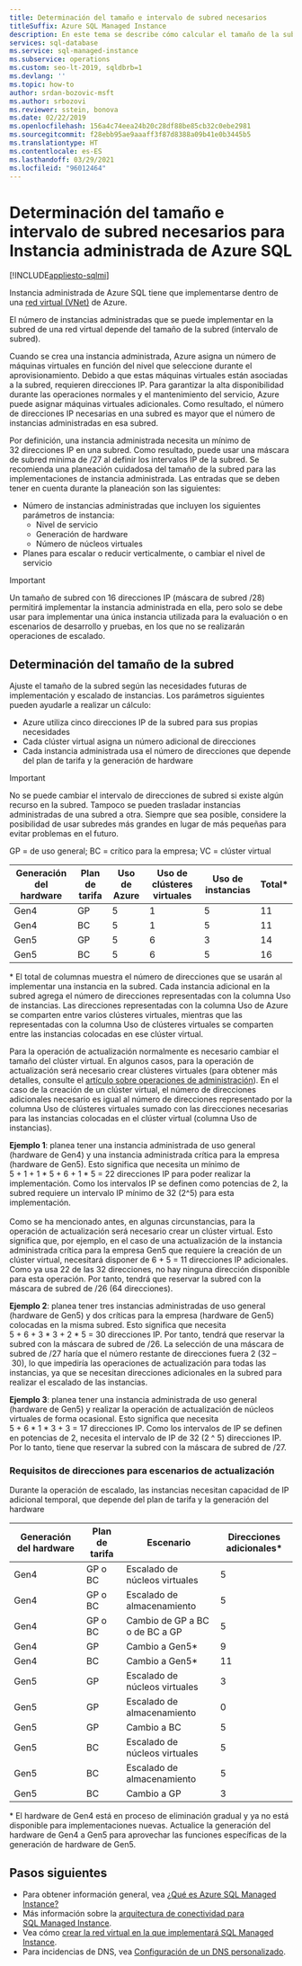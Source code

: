 ```yaml
---
title: Determinación del tamaño e intervalo de subred necesarios
titleSuffix: Azure SQL Managed Instance
description: En este tema se describe cómo calcular el tamaño de la subred en la que se implementará Azure SQL Managed Instance.
services: sql-database
ms.service: sql-managed-instance
ms.subservice: operations
ms.custom: seo-lt-2019, sqldbrb=1
ms.devlang: ''
ms.topic: how-to
author: srdan-bozovic-msft
ms.author: srbozovi
ms.reviewer: sstein, bonova
ms.date: 02/22/2019
ms.openlocfilehash: 156a4c74eea24b20c28df88be85cb32c0ebe2981
ms.sourcegitcommit: f28ebb95ae9aaaff3f87d8388a09b41e0b3445b5
ms.translationtype: HT
ms.contentlocale: es-ES
ms.lasthandoff: 03/29/2021
ms.locfileid: "96012464"
---
```

# <a name="determine-required-subnet-size--range-for-azure-sql-managed-instance"></a>Determinación del tamaño e intervalo de subred necesarios para Instancia administrada de Azure SQL
[!INCLUDE[appliesto-sqlmi](../includes/appliesto-sqlmi.md)]

Instancia administrada de Azure SQL tiene que implementarse dentro de una [red virtual (VNet)](../../virtual-network/virtual-networks-overview.md) de Azure.

El número de instancias administradas que se puede implementar en la subred de una red virtual depende del tamaño de la subred (intervalo de subred).

Cuando se crea una instancia administrada, Azure asigna un número de máquinas virtuales en función del nivel que seleccione durante el aprovisionamiento. Debido a que estas máquinas virtuales están asociadas a la subred, requieren direcciones IP. Para garantizar la alta disponibilidad durante las operaciones normales y el mantenimiento del servicio, Azure puede asignar máquinas virtuales adicionales. Como resultado, el número de direcciones IP necesarias en una subred es mayor que el número de instancias administradas en esa subred.

Por definición, una instancia administrada necesita un mínimo de 32 direcciones IP en una subred. Como resultado, puede usar una máscara de subred mínima de /27 al definir los intervalos IP de la subred. Se recomienda una planeación cuidadosa del tamaño de la subred para las implementaciones de instancia administrada. Las entradas que se deben tener en cuenta durante la planeación son las siguientes:

- Número de instancias administradas que incluyen los siguientes parámetros de instancia:
  - Nivel de servicio
  - Generación de hardware
  - Número de núcleos virtuales
- Planes para escalar o reducir verticalmente, o cambiar el nivel de servicio

> [!IMPORTANT]
> Un tamaño de subred con 16 direcciones IP (máscara de subred /28) permitirá implementar la instancia administrada en ella, pero solo se debe usar para implementar una única instancia utilizada para la evaluación o en escenarios de desarrollo y pruebas, en los que no se realizarán operaciones de escalado.

## <a name="determine-subnet-size"></a>Determinación del tamaño de la subred

Ajuste el tamaño de la subred según las necesidades futuras de implementación y escalado de instancias. Los parámetros siguientes pueden ayudarle a realizar un cálculo:

- Azure utiliza cinco direcciones IP de la subred para sus propias necesidades
- Cada clúster virtual asigna un número adicional de direcciones 
- Cada instancia administrada usa el número de direcciones que depende del plan de tarifa y la generación de hardware

> [!IMPORTANT]
> No se puede cambiar el intervalo de direcciones de subred si existe algún recurso en la subred. Tampoco se pueden trasladar instancias administradas de una subred a otra. Siempre que sea posible, considere la posibilidad de usar subredes más grandes en lugar de más pequeñas para evitar problemas en el futuro.

GP = de uso general; BC = crítico para la empresa; VC = clúster virtual

| **Generación del hardware** | **Plan de tarifa** | **Uso de Azure** | **Uso de clústeres virtuales** | **Uso de instancias** | **Total*** |
| --- | --- | --- | --- | --- | --- |
| Gen4 | GP | 5 | 1 | 5 | 11 |
| Gen4 | BC | 5 | 1 | 5 | 11 |
| Gen5 | GP | 5 | 6 | 3 | 14 |
| Gen5 | BC | 5 | 6 | 5 | 16 |

  \* El total de columnas muestra el número de direcciones que se usarán al implementar una instancia en la subred. Cada instancia adicional en la subred agrega el número de direcciones representadas con la columna Uso de instancias. Las direcciones representadas con la columna Uso de Azure se comparten entre varios clústeres virtuales, mientras que las representadas con la columna Uso de clústeres virtuales se comparten entre las instancias colocadas en ese clúster virtual.

Para la operación de actualización normalmente es necesario cambiar el tamaño del clúster virtual. En algunos casos, para la operación de actualización será necesario crear clústeres virtuales (para obtener más detalles, consulte el [artículo sobre operaciones de administración](sql-managed-instance-paas-overview.md#management-operations)). En el caso de la creación de un clúster virtual, el número de direcciones adicionales necesario es igual al número de direcciones representado por la columna Uso de clústeres virtuales sumado con las direcciones necesarias para las instancias colocadas en el clúster virtual (columna Uso de instancias).

**Ejemplo 1**: planea tener una instancia administrada de uso general (hardware de Gen4) y una instancia administrada crítica para la empresa (hardware de Gen5). Esto significa que necesita un mínimo de 5 + 1 + 1 * 5 + 6 + 1 * 5 = 22 direcciones IP para poder realizar la implementación. Como los intervalos IP se definen como potencias de 2, la subred requiere un intervalo IP mínimo de 32 (2^5) para esta implementación.<br><br>
Como se ha mencionado antes, en algunas circunstancias, para la operación de actualización será necesario crear un clúster virtual. Esto significa que, por ejemplo, en el caso de una actualización de la instancia administrada crítica para la empresa Gen5 que requiere la creación de un clúster virtual, necesitará disponer de 6 + 5 = 11 direcciones IP adicionales. Como ya usa 22 de las 32 direcciones, no hay ninguna dirección disponible para esta operación. Por tanto, tendrá que reservar la subred con la máscara de subred de /26 (64 direcciones).

**Ejemplo 2**: planea tener tres instancias administradas de uso general (hardware de Gen5) y dos críticas para la empresa (hardware de Gen5) colocadas en la misma subred. Esto significa que necesita 5 + 6 + 3 * 3 + 2 * 5 = 30 direcciones IP. Por tanto, tendrá que reservar la subred con la máscara de subred de /26. La selección de una máscara de subred de /27 haría que el número restante de direcciones fuera 2 (32 – 30), lo que impediría las operaciones de actualización para todas las instancias, ya que se necesitan direcciones adicionales en la subred para realizar el escalado de las instancias.

**Ejemplo 3**: planea tener una instancia administrada de uso general (hardware de Gen5) y realizar la operación de actualización de núcleos virtuales de forma ocasional. Esto significa que necesita 5 + 6 * 1 * 3 + 3 = 17 direcciones IP. Como los intervalos de IP se definen en potencias de 2, necesita el intervalo de IP de 32 (2 ^ 5) direcciones IP. Por lo tanto, tiene que reservar la subred con la máscara de subred de /27.

### <a name="address-requirements-for-update-scenarios"></a>Requisitos de direcciones para escenarios de actualización

Durante la operación de escalado, las instancias necesitan capacidad de IP adicional temporal, que depende del plan de tarifa y la generación del hardware

| **Generación del hardware** | **Plan de tarifa** | **Escenario** | **Direcciones adicionales*** |
| --- | --- | --- | --- |
| Gen4 | GP o BC | Escalado de núcleos virtuales | 5 |
| Gen4 | GP o BC | Escalado de almacenamiento | 5 |
| Gen4 | GP o BC | Cambio de GP a BC o de BC a GP | 5 |
| Gen4 | GP | Cambio a Gen5* | 9 |
| Gen4 | BC | Cambio a Gen5* | 11 |
| Gen5 | GP | Escalado de núcleos virtuales | 3 |
| Gen5 | GP | Escalado de almacenamiento | 0 |
| Gen5 | GP | Cambio a BC | 5 |
| Gen5 | BC | Escalado de núcleos virtuales | 5 |
| Gen5 | BC | Escalado de almacenamiento | 5 |
| Gen5 | BC | Cambio a GP | 3 |

  \* El hardware de Gen4 está en proceso de eliminación gradual y ya no está disponible para implementaciones nuevas. Actualice la generación del hardware de Gen4 a Gen5 para aprovechar las funciones específicas de la generación de hardware de Gen5.

## <a name="next-steps"></a>Pasos siguientes

- Para obtener información general, vea [¿Qué es Azure SQL Managed Instance?](sql-managed-instance-paas-overview.md)
- Más información sobre la [arquitectura de conectividad para SQL Managed Instance](connectivity-architecture-overview.md).
- Vea cómo [crear la red virtual en la que implementará SQL Managed Instance](virtual-network-subnet-create-arm-template.md).
- Para incidencias de DNS, vea [Configuración de un DNS personalizado](custom-dns-configure.md).

